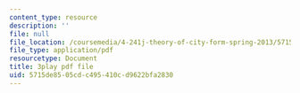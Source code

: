 ```yaml
---
content_type: resource
description: ''
file: null
file_location: /coursemedia/4-241j-theory-of-city-form-spring-2013/5715de8505cdc495410cd9622bfa2830_oBKDFgLoR9o.pdf
file_type: application/pdf
resourcetype: Document
title: 3play pdf file
uid: 5715de85-05cd-c495-410c-d9622bfa2830
---
```

